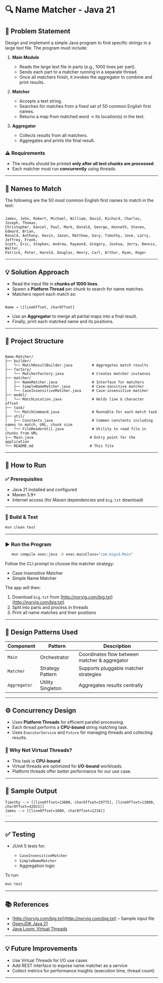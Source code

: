 
# 🔍 Name Matcher - Java 21

## 📘 Problem Statement

Design and implement a simple Java program to find specific strings in a large text file. The program must include:

1. **Main Module**
   - Reads the large text file in parts (e.g., 1000 lines per part).
   - Sends each part to a matcher running in a separate thread.
   - Once all matchers finish, it invokes the aggregator to combine and print results.

2. **Matcher**
   - Accepts a text string.
   - Searches for matches from a fixed set of 50 common English first names.
   - Returns a map from matched word → its location(s) in the text.

3. **Aggregator**
   - Collects results from all matchers.
   - Aggregates and prints the final result.

### ⚠️ Requirements

- The results should be printed **only after all text chunks are processed**.
- Each matcher must run **concurrently** using threads.

---

## 🧾 Names to Match

The following are the 50 most common English first names to match in the text:

```

James, John, Robert, Michael, William, David, Richard, Charles, Joseph, Thomas,
Christopher, Daniel, Paul, Mark, Donald, George, Kenneth, Steven, Edward, Brian,
Ronald, Anthony, Kevin, Jason, Matthew, Gary, Timothy, Jose, Larry, Jeffrey, Frank,
Scott, Eric, Stephen, Andrew, Raymond, Gregory, Joshua, Jerry, Dennis, Walter,
Patrick, Peter, Harold, Douglas, Henry, Carl, Arthur, Ryan, Roger

```

---

## 💡 Solution Approach

- Read the input file in **chunks of 1000 lines**.
- Spawn a **Platform Thread** per chunk to search for name matches.
- Matchers report each match as:  
```

Name → \[lineOffset, charOffset]

```
- Use an **Aggregator** to merge all partial maps into a final result.
- Finally, print each matched name and its positions.

---

## 🧱 Project Structure

```

Name-Matcher/
├── builder/
│   └── MatchResultBuilder.java         # Aggregates match results
├── factory/
│   └── MatcherFactory.java             # Creates matcher instances
├── matcher/
│   ├── NameMatcher.java                # Interface for matchers
│   ├── SimpleNameMatcher.java          # Case-sensitive matcher
│   └── CaseInsensitiveMatcher.java     # Case-insensitive matcher
├── model/
│   └── MatchLocation.java              # Holds line & character offset
├── task/
│   └── MatchCommand.java               # Runnable for each match task
├── util/
│   ├── Constants.java                  # Common constants including names to match, URL, chunk size
│   └── FileReaderUtil.java             # Utility to read file in chunks from URL
├── Main.java                          # Entry point for the application
└── README.md                          # This file

````

---

## 🚀 How to Run

### ✅ Prerequisites

- Java 21 installed and configured
- Maven 3.9+
- Internet access (for Maven dependencies and `big.txt` download)

---

### 🔨 Build & Test

```bash
mvn clean test
````

---

### ▶️ Run the Program

```bash
   mvn compile exec:java -D exec.mainClass="com.bigid.Main"
```

Follow the CLI prompt to choose the matcher strategy:

* Case Insensitive Matcher
* Simple Name Matcher

The app will then:

1. Download `big.txt` from [http://norvig.com/big.txt](http://norvig.com/big.txt)
2. Split into parts and process in threads
3. Print all name matches and their positions

---

## 🧠 Design Patterns Used

| Component    | Pattern           | Description                                   |
| ------------ | ----------------- | --------------------------------------------- |
| `Main`       | Orchestrator      | Coordinates flow between matcher & aggregator |
| `Matcher`    | Strategy Pattern  | Supports pluggable matcher strategies         |
| `Aggregator` | Utility Singleton | Aggregates results centrally                  |

---

## ⚙️ Concurrency Design

* Uses **Platform Threads** for efficient parallel processing.
* Each thread performs a **CPU-bound** string matching task.
* Uses `ExecutorService` and `Future` for managing threads and collecting results.

### 🧵 Why Not Virtual Threads?

* This task is **CPU-bound**.
* Virtual threads are optimized for **I/O-bound** workloads.
* Platform threads offer better performance for our use case.

---

## 📄 Sample Output

```
Timothy --> [[lineOffset=13000, charOffset=19775], [lineOffset=13000, charOffset=42023]]
James --> [[lineOffset=1000, charOffset=1234]]
...
```

---

## ✅ Testing

* JUnit 5 tests for:

    * `CaseInsensitiveMatcher`
    * `SimpleNameMatcher`
    * Aggregation logic

To run:

```bash
mvn test
```

---

## 📚 References

* [http://norvig.com/big.txt](http://norvig.com/big.txt) – Sample input file
* [OpenJDK Java 21](https://openjdk.org/projects/jdk/21/)
* [Java Loom: Virtual Threads](https://openjdk.org/projects/loom/)

---

## 💡 Future Improvements

* Use Virtual Threads for I/O use cases
* Add REST interface to expose name matcher as a service
* Collect metrics for performance insights (execution time, thread count)

---
